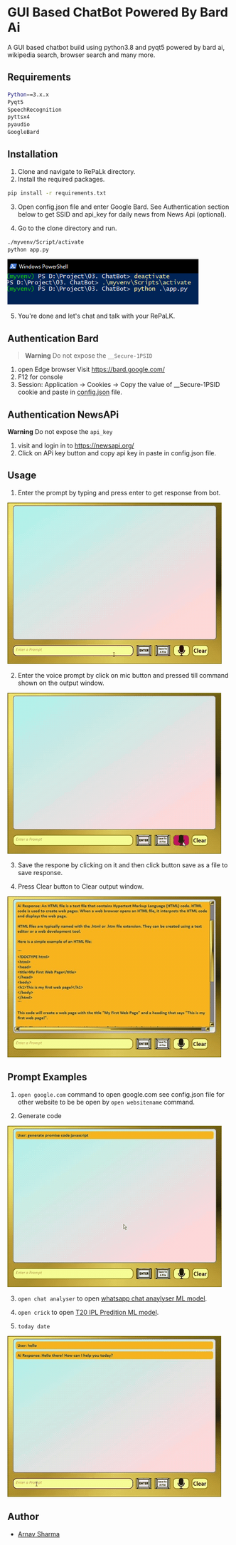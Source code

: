 
# GUI Based ChatBot Powered By Bard Ai

A GUI based chatbot build using python3.8 and pyqt5 powered by bard ai, wikipedia search, browser search and many more. 


## Requirements
```bash
Python==3.x.x
Pyqt5
SpeechRecognition
pyttsx4
pyaudio
GoogleBard
```
## Installation

1. Clone and navigate to RePaLk directory.
2. Install the required packages.

```bash
pip install -r requirements.txt
```
3. Open config.json file and enter Google Bard. See Authentication section below to get SSID and api_key for daily news from News Api (optional).

4. Go to the clone directory and run.

```bash
./myvenv/Script/activate
python app.py
```    
![App Screenshot](https://github.com/sarnav38/RePaLk/blob/main/assests/run_app.PNG)

5. You're done and let's chat and talk with your RePaLK.

## Authentication Bard
>  **Warning** Do not expose the ```__Secure-1PSID```
1. open Edge browser Visit https://bard.google.com/
2. F12 for console
3.  Session: Application → Cookies → Copy the value of __Secure-1PSID cookie and paste in [config.json](https://github.com/sarnav38/RePaLk/blob/main/config.json) file.

## Authentication NewsAPi
**Warning** Do not expose the ```api_key```
1. visit and login in to https://newsapi.org/
2. Click on APi key button and copy api key in paste in config.json file.

## Usage
1. Enter the prompt by typing and press enter to get response from bot.

![App Screenshot](https://github.com/sarnav38/RePaLk/blob/main/assests/prompt%20enter.gif)

2. Enter the voice prompt by click on mic button and pressed till command shown on the output window.

![App Screenshot](https://github.com/sarnav38/RePaLk/blob/main/assests/listen%20prompt.gif)

3. Save the respone by clicking on it and then click button save as a file to save response.

4. Press Clear button to Clear output window.

![App Screenshot](https://github.com/sarnav38/RePaLk/blob/main/assests/clear.gif)

## Prompt Examples

1. ```open google.com``` command to open google.com
see config.json file for other website to be be open by ```open websitename``` command.

2. Generate code 

![App Screenshot](https://github.com/sarnav38/RePaLk/blob/main/assests/code.gif)

3. ```open chat analyser``` to open [whatsapp chat anaylyser ML model](https://whatsapchatanz.streamlit.app).

4. ```open crick``` to open [T20 IPL Predition ML model](https://cricpred.streamlit.app).

5. ``` today date ``` 

![App Screenshot](https://github.com/sarnav38/RePaLk/blob/main/assests/dateCommand.gif)

## Author

- [Arnav Sharma](https://www.github.com/sarnav38)
